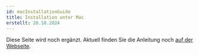 ```yaml
---
id: macInstallationGuide
title: Installation unter Mac
erstellt: 20.10.2024
---
```

Diese Seite wird noch ergänzt. Aktuell finden Sie die Anleitung noch [auf der Webseite](https://ultraschall.fm/install/#mac-os).
